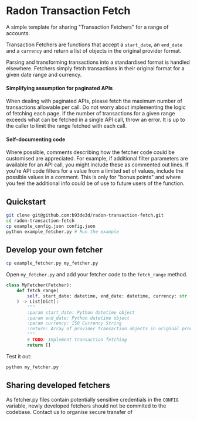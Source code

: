 # Radon Transaction Fetch

A simple template for sharing "Transaction Fetchers" for a range of accounts.


Transaction Fetchers are functions that accept a `start_date`, an `end_date` and a `currency` and return a
list of objects in the original provider format.

Parsing and transforming transactions into a standardised format is handled elsewhere.
Fetchers simply fetch transactions in their original format for a given date range and currency.

#### Simplifying assumption for paginated APIs
When dealing with paginated APIs, please fetch the maximum number of transactions allowable per call.
Do not worry about implementing the logic of fetching each page. If the number of transactions for a given 
range exceeds what can be fetched in a single API call, throw an error.
It is up to the caller to limit the range fetched with each call.

#### Self-documenting code
Where possible, comments describing how the fetcher code could be customised are
appreciated. For example, if additional filter parameters are available for an API call, you might include these
as commented out lines. If you're API code filters for a value from a limited set of values,
include the possible values in a comment. This is only for "bonus points" and where you feel the additional info
could be of use to future users of the function.

## Quickstart

```sh
git clone git@github.com:b93de3d/radon-transaction-fetch.git
cd radon-transaction-fetch
cp example_config.json config.json
python example_fetcher.py # Run the example
```

## Develop your own fetcher
```sh
cp example_fetcher.py my_fetcher.py
```
Open `my_fetcher.py` and add your fetcher code to the `fetch_range` method.

```py
class MyFetcher(Fetcher):
    def fetch_range(
        self, start_date: datetime, end_date: datetime, currency: str
    ) -> List[Dict]:
        """
        :param start_date: Python datetime object
        :param end_date: Python datetime object
        :param currency: ISO Currency String
        :return: Array of provider transaction objects in original provider format
        """
        # TODO: Implement transaction fetching
        return []
```

Test it out:
```sh
python my_fetcher.py
```

## Sharing developed fetchers

As fetcher.py files contain potentially sensitive credentials in the `CONFIG` variable, newly developed fetchers should
not be commited to the codebase. Contact us to organise secure transfer of 
